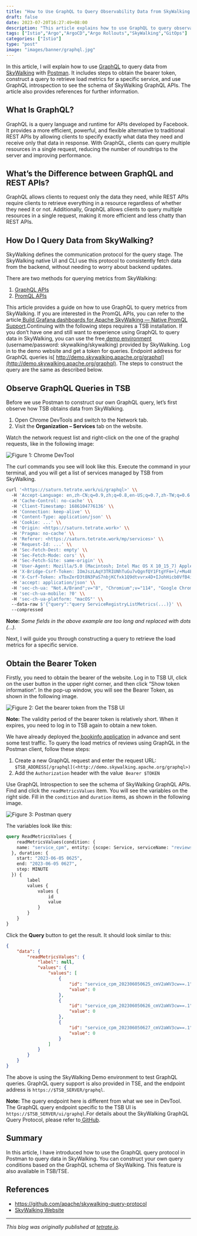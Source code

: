 ```yaml
---
title: "How to Use GraphQL to Query Observability Data from SkyWalking with Postman"
draft: false
date: 2023-07-20T16:27:49+08:00
description: "This article explains how to use GraphQL to query observability data from SkyWalking with Postman. It first introduces GraphQL and SkyWalking, then explains how to set up Postman to send GraphQL queries, and finally provides some example GraphQL queries that can be used to query observability data from SkyWalking."
tags: ["Istio","Argo","ArgoCD","Argo Rollouts","SkyWalking","GitOps"]
categories: ["Istio"]
type: "post"
image: "images/banner/graphql.jpg"
---
```


In this article, I will explain how to use [GraphQL](https://graphql.org/) to query data from [SkyWalking](https://skywalking.apache.org/) with [Postman](https://www.postman.com/). It includes steps to obtain the bearer token, construct a query to retrieve load metrics for a specific service, and use GraphQL introspection to see the schema of SkyWalking GraphQL APIs. The article also provides references for further information.

## What Is GraphQL?

GraphQL is a query language and runtime for APIs developed by Facebook. It provides a more efficient, powerful, and flexible alternative to traditional REST APIs by allowing clients to specify exactly what data they need and receive only that data in response. With GraphQL, clients can query multiple resources in a single request, reducing the number of roundtrips to the server and improving performance.

## What’s the Difference between GraphQL and REST APIs?

GraphQL allows clients to request only the data they need, while REST APIs require clients to retrieve everything in a resource regardless of whether they need it or not. Additionally, GraphQL allows clients to query multiple resources in a single request, making it more efficient and less chatty than REST APIs.

## How Do I Query Data from SkyWalking?

SkyWalking defines the communication protocol for the query stage. The SkyWalking native UI and CLI use this protocol to consistently fetch data from the backend, without needing to worry about backend updates.

There are two methods for querying metrics from SkyWalking:

1. [GraphQL APIs](https://skywalking.apache.org/docs/main/v9.4.0/en/api/query-protocol/)
2. [PromQL APIs](https://skywalking.apache.org/docs/main/v9.4.0/en/api/promql-service/)

This article provides a guide on how to use GraphQL to query metrics from SkyWalking. If you are interested in the PromQL APIs, you can refer to the article[ Build Grafana dashboards for Apache SkyWalking — Native PromQL Support](https://skywalking.apache.org/blog/2023-03-17-build-grafana-dashboards-for-apache-skywalking-native-promql-support/).Continuing with the following steps requires a TSB installation. If you don’t have one and still want to experience using GraphQL to query data in SkyWalking, you can use the free[ demo environment](https://skywalking.apache.org/) (username/password: skywalking/skywalking) provided by SkyWalking. Log in to the demo website and get a token for queries. Endpoint address for GraphQL queries is[ http://demo.skywalking.apache.org/graphql](http://demo.skywalking.apache.org/graphql). The steps to construct the query are the same as described below.

## Observe GraphQL Queries in TSB

Before we use Postman to construct our own GraphQL query, let’s first observe how TSB obtains data from SkyWalking.

1. Open Chrome DevTools and switch to the Network tab.
2. Visit the **Organization – Services** tab on the website.

Watch the network request list and right-click on the one of the graphql requests, like in the following image:

![Figure 1: Chrome DevTool](f1.jpg)

The curl commands you see will look like this. Execute the command in your terminal, and you will get a list of services managed by TSB from SkyWalking.

```bash
curl '<https://saturn.tetrate.work/ui/graphql>' \\
  -H 'Accept-Language: en,zh-CN;q=0.9,zh;q=0.8,en-US;q=0.7,zh-TW;q=0.6' \\
  -H 'Cache-Control: no-cache' \\
  -H 'Client-Timestamp: 1686104776136' \\
  -H 'Connection: keep-alive' \\
  -H 'Content-Type: application/json' \\
  -H 'Cookie: ...' \\
  -H 'Origin: <https://saturn.tetrate.work>' \\
  -H 'Pragma: no-cache' \\
  -H 'Referer: <https://saturn.tetrate.work/mp/services>' \\
  -H 'Request-Id: ...' \\
  -H 'Sec-Fetch-Dest: empty' \\
  -H 'Sec-Fetch-Mode: cors' \\
  -H 'Sec-Fetch-Site: same-origin' \\
  -H 'User-Agent: Mozilla/5.0 (Macintosh; Intel Mac OS X 10_15_7) AppleWebKit/537.36 (KHTML, like Gecko) Chrome/114.0.0.0 Safari/537.36' \\
  -H 'X-Bridge-Csrf-Token: IOmJszLAqY3TRIUNhTuGu7vQgnfQY1FtgYFm+l/+Mu4EmVQU5T8EaQ7bngkCv4hQ12ZGids+I21pHMdepE9/qQ==' \\
  -H 'X-Csrf-Token: xTbxZerD3t8N3PaS7nbjKCfxk1Q9dtvvrx4D+IJohHicb0VfB4iAZaP0zh1eXDWctQyCYZWaKLhAYT3M6Drk3A==' \\
  -H 'accept: application/json' \\
  -H 'sec-ch-ua: "Not.A/Brand";v="8", "Chromium";v="114", "Google Chrome";v="114"' \\
  -H 'sec-ch-ua-mobile: ?0' \\
  -H 'sec-ch-ua-platform: "macOS"' \\
  --data-raw $'{"query":"query ServiceRegistryListMetrics(...)}' \\
  --compressed
```

**Note:** *Some fields in the above example are too long and replaced with dots (…)*.

Next, I will guide you through constructing a query to retrieve the load metrics for a specific service.

## Obtain the Bearer Token

Firstly, you need to obtain the bearer of the website. Log in to TSB UI, click on the user button in the upper right corner, and then click “Show token information”. In the pop-up window, you will see the Bearer Token, as shown in the following image.

![Figure 2: Get the bearer token from the TSB UI](f2.jpg)

**Note:** The validity period of the bearer token is relatively short. When it expires, you need to log in to TSB again to obtain a new token.

We have already deployed the[ bookinfo application](https://istio.io/latest/docs/examples/bookinfo/) in advance and sent some test traffic. To query the load metrics of reviews using GraphQL in the Postman client, follow these steps:

1. Create a new GraphQL request and enter the request URL: `$TSB_ADDRESS[/graphql](<http://demo.skywalking.apache.org/graphql>)`
2. Add the `Authorization` header with the value` Bearer $TOKEN`

Use GraphQL Introspection to see the schema of SkyWalking GraphQL APIs. Find and click the `readMetricsValues` item. You will see the variables on the right side. Fill in the `condition` and `duration` items, as shown in the following image.

![Figure 3: Postman query](f3.jpg)

The variables look like this:

```graphql
query ReadMetricsValues {
    readMetricsValues(condition: {
    name: "service_cpm", entity: {scope: Service, serviceName: "reviews", normal: true}
  }, duration: {
    start: "2023-06-05 0625",
    end: "2023-06-05 0627",
    step: MINUTE
  }) {
        label
        values {
            values {
                id
                value
            }
        }
    }
}
```

Click the **Query** button to get the result. It should look similar to this:

```json
{
    "data": {
        "readMetricsValues": {
            "label": null,
            "values": {
                "values": [
                    {
                        "id": "service_cpm_202306050625_cmV2aWV3cw==.1",
                        "value": 0
                    },
                    {
                        "id": "service_cpm_202306050626_cmV2aWV3cw==.1",
                        "value": 0
                    },
                    {
                        "id": "service_cpm_202306050627_cmV2aWV3cw==.1",
                        "value": 0
                    }
                ]
            }
        }
    }
}
```

The above is using the SkyWalking Demo environment to test GraphQL queries. GraphQL query support is also provided in TSE, and the endpoint address is `https://$TSB_SERVER/graphql`.

**Note:** The query endpoint here is different from what we see in DevTool. The GraphQL query endpoint specific to the TSB UI is `https://$TSB_SERVER/ui/graphql`.For details about the SkyWalking GraphQL Query Protocol, please refer to[ GitHub](https://github.com/apache/skywalking-query-protocol/tree/master).

## Summary

In this article, I have introduced how to use the GraphQL query protocol in Postman to query data in SkyWalking. You can construct your own query conditions based on the GraphQL schema of SkyWalking. This feature is also available in TSB/TSE.

## References

- https://github.com/apache/skywalking-query-protocol
- [SkyWalking Website](https://skywalking.apache.org/)

---

*This blog was originally published at [tetrate.io](https://tetrate.io/blog/what-is-tproxy-and-how-does-it-work/).*
